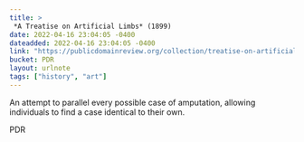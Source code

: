 ```yaml
---
title: > 
 *A Treatise on Artificial Limbs* (1899)
date: 2022-04-16 23:04:05 -0400
dateadded: 2022-04-16 23:04:05 -0400
link: "https://publicdomainreview.org/collection/treatise-on-artificial-limbs"
bucket: PDR
layout: urlnote
tags: ["history", "art"]
--- 
```

An attempt to parallel every possible case of amputation, allowing individuals to find a case identical to their own. 
 <!-- end excerpt --> 
<div class='bucket'><a class='internal-link' src='_notes/buckets/PDR'>PDR</a></div> 
